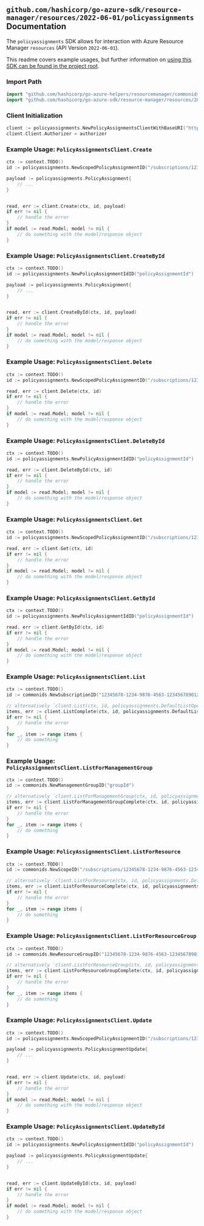 
## `github.com/hashicorp/go-azure-sdk/resource-manager/resources/2022-06-01/policyassignments` Documentation

The `policyassignments` SDK allows for interaction with Azure Resource Manager `resources` (API Version `2022-06-01`).

This readme covers example usages, but further information on [using this SDK can be found in the project root](https://github.com/hashicorp/go-azure-sdk/tree/main/docs).

### Import Path

```go
import "github.com/hashicorp/go-azure-helpers/resourcemanager/commonids"
import "github.com/hashicorp/go-azure-sdk/resource-manager/resources/2022-06-01/policyassignments"
```


### Client Initialization

```go
client := policyassignments.NewPolicyAssignmentsClientWithBaseURI("https://management.azure.com")
client.Client.Authorizer = authorizer
```


### Example Usage: `PolicyAssignmentsClient.Create`

```go
ctx := context.TODO()
id := policyassignments.NewScopedPolicyAssignmentID("/subscriptions/12345678-1234-9876-4563-123456789012/resourceGroups/some-resource-group", "policyAssignmentName")

payload := policyassignments.PolicyAssignment{
	// ...
}


read, err := client.Create(ctx, id, payload)
if err != nil {
	// handle the error
}
if model := read.Model; model != nil {
	// do something with the model/response object
}
```


### Example Usage: `PolicyAssignmentsClient.CreateById`

```go
ctx := context.TODO()
id := policyassignments.NewPolicyAssignmentIdID("policyAssignmentId")

payload := policyassignments.PolicyAssignment{
	// ...
}


read, err := client.CreateById(ctx, id, payload)
if err != nil {
	// handle the error
}
if model := read.Model; model != nil {
	// do something with the model/response object
}
```


### Example Usage: `PolicyAssignmentsClient.Delete`

```go
ctx := context.TODO()
id := policyassignments.NewScopedPolicyAssignmentID("/subscriptions/12345678-1234-9876-4563-123456789012/resourceGroups/some-resource-group", "policyAssignmentName")

read, err := client.Delete(ctx, id)
if err != nil {
	// handle the error
}
if model := read.Model; model != nil {
	// do something with the model/response object
}
```


### Example Usage: `PolicyAssignmentsClient.DeleteById`

```go
ctx := context.TODO()
id := policyassignments.NewPolicyAssignmentIdID("policyAssignmentId")

read, err := client.DeleteById(ctx, id)
if err != nil {
	// handle the error
}
if model := read.Model; model != nil {
	// do something with the model/response object
}
```


### Example Usage: `PolicyAssignmentsClient.Get`

```go
ctx := context.TODO()
id := policyassignments.NewScopedPolicyAssignmentID("/subscriptions/12345678-1234-9876-4563-123456789012/resourceGroups/some-resource-group", "policyAssignmentName")

read, err := client.Get(ctx, id)
if err != nil {
	// handle the error
}
if model := read.Model; model != nil {
	// do something with the model/response object
}
```


### Example Usage: `PolicyAssignmentsClient.GetById`

```go
ctx := context.TODO()
id := policyassignments.NewPolicyAssignmentIdID("policyAssignmentId")

read, err := client.GetById(ctx, id)
if err != nil {
	// handle the error
}
if model := read.Model; model != nil {
	// do something with the model/response object
}
```


### Example Usage: `PolicyAssignmentsClient.List`

```go
ctx := context.TODO()
id := commonids.NewSubscriptionID("12345678-1234-9876-4563-123456789012")

// alternatively `client.List(ctx, id, policyassignments.DefaultListOperationOptions())` can be used to do batched pagination
items, err := client.ListComplete(ctx, id, policyassignments.DefaultListOperationOptions())
if err != nil {
	// handle the error
}
for _, item := range items {
	// do something
}
```


### Example Usage: `PolicyAssignmentsClient.ListForManagementGroup`

```go
ctx := context.TODO()
id := commonids.NewManagementGroupID("groupId")

// alternatively `client.ListForManagementGroup(ctx, id, policyassignments.DefaultListForManagementGroupOperationOptions())` can be used to do batched pagination
items, err := client.ListForManagementGroupComplete(ctx, id, policyassignments.DefaultListForManagementGroupOperationOptions())
if err != nil {
	// handle the error
}
for _, item := range items {
	// do something
}
```


### Example Usage: `PolicyAssignmentsClient.ListForResource`

```go
ctx := context.TODO()
id := commonids.NewScopeID("/subscriptions/12345678-1234-9876-4563-123456789012/resourceGroups/some-resource-group")

// alternatively `client.ListForResource(ctx, id, policyassignments.DefaultListForResourceOperationOptions())` can be used to do batched pagination
items, err := client.ListForResourceComplete(ctx, id, policyassignments.DefaultListForResourceOperationOptions())
if err != nil {
	// handle the error
}
for _, item := range items {
	// do something
}
```


### Example Usage: `PolicyAssignmentsClient.ListForResourceGroup`

```go
ctx := context.TODO()
id := commonids.NewResourceGroupID("12345678-1234-9876-4563-123456789012", "example-resource-group")

// alternatively `client.ListForResourceGroup(ctx, id, policyassignments.DefaultListForResourceGroupOperationOptions())` can be used to do batched pagination
items, err := client.ListForResourceGroupComplete(ctx, id, policyassignments.DefaultListForResourceGroupOperationOptions())
if err != nil {
	// handle the error
}
for _, item := range items {
	// do something
}
```


### Example Usage: `PolicyAssignmentsClient.Update`

```go
ctx := context.TODO()
id := policyassignments.NewScopedPolicyAssignmentID("/subscriptions/12345678-1234-9876-4563-123456789012/resourceGroups/some-resource-group", "policyAssignmentName")

payload := policyassignments.PolicyAssignmentUpdate{
	// ...
}


read, err := client.Update(ctx, id, payload)
if err != nil {
	// handle the error
}
if model := read.Model; model != nil {
	// do something with the model/response object
}
```


### Example Usage: `PolicyAssignmentsClient.UpdateById`

```go
ctx := context.TODO()
id := policyassignments.NewPolicyAssignmentIdID("policyAssignmentId")

payload := policyassignments.PolicyAssignmentUpdate{
	// ...
}


read, err := client.UpdateById(ctx, id, payload)
if err != nil {
	// handle the error
}
if model := read.Model; model != nil {
	// do something with the model/response object
}
```
